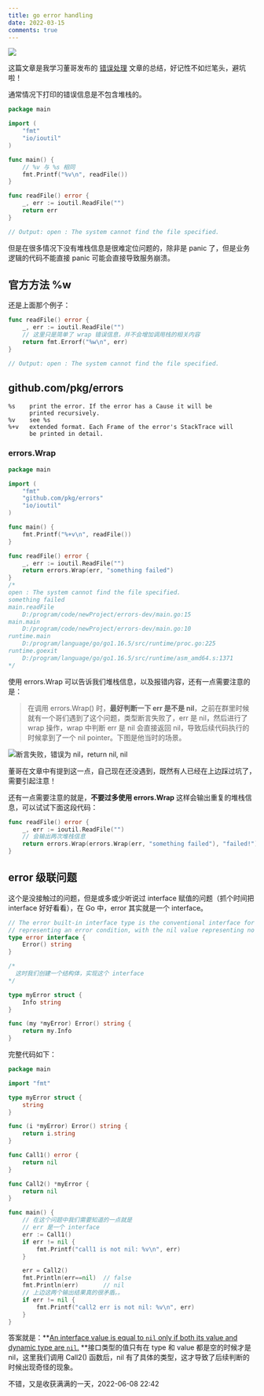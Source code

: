 ```yaml
---
title: go error handling
date: 2022-03-15
comments: true
---
```


![](https://s2.loli.net/2022/06/08/yfjlCg7NJxwhqbu.png)

这篇文章是我学习董哥发布的 [错误处理](https://mytechshares.com/2021/11/22/go-error-best-practice) 文章的总结，好记性不如烂笔头，避坑啦！

<!--more-->



通常情况下打印的错误信息是不包含堆栈的。

```go
package main

import (
	"fmt"
	"io/ioutil"
)

func main() {
    // %v 与 %s 相同
	fmt.Printf("%v\n", readFile())
}

func readFile() error {
	_, err := ioutil.ReadFile("")
	return err
}

// Output: open : The system cannot find the file specified.
```



但是在很多情况下没有堆栈信息是很难定位问题的，除非是 panic 了，但是业务逻辑的代码不能直接 panic 可能会直接导致服务崩溃。



## 官方方法 %w

还是上面那个例子：

```go
func readFile() error {
	_, err := ioutil.ReadFile("")
	// 这里只是简单了 wrap 错误信息，并不会增加调用栈的相关内容
    return fmt.Errorf("%w\n", err)
}

// Output: open : The system cannot find the file specified.
```



## github.com/pkg/errors

```
%s    print the error. If the error has a Cause it will be
      printed recursively.
%v    see %s
%+v   extended format. Each Frame of the error's StackTrace will
      be printed in detail.
```



### errors.Wrap

```go
package main

import (
	"fmt"
	"github.com/pkg/errors"
	"io/ioutil"
)

func main() {
	fmt.Printf("%+v\n", readFile())
}

func readFile() error {
	_, err := ioutil.ReadFile("")
    return errors.Wrap(err, "something failed")
}
/*
open : The system cannot find the file specified.
something failed
main.readFile
	D:/program/code/newProject/errors-dev/main.go:15
main.main
	D:/program/code/newProject/errors-dev/main.go:10
runtime.main
	D:/program/language/go/go1.16.5/src/runtime/proc.go:225
runtime.goexit
	D:/program/language/go/go1.16.5/src/runtime/asm_amd64.s:1371
*/
```

使用 errors.Wrap 可以告诉我们堆栈信息，以及报错内容，还有一点需要注意的是：



> 在调用 errors.Wrap() 时，**最好判断一下 err 是不是 nil**，之前在群里时候就有一个哥们遇到了这个问题，类型断言失败了，err 是 nil，然后进行了 wrap 操作，wrap 中判断 err 是 nil 会直接返回 nil，导致后续代码执行的时候拿到了一个 nil pointer。下图是他当时的场景。

![断言失败，错误为 nil，return nil, nil](https://s2.loli.net/2022/06/08/VBrMAkzKmLN6b5H.png)



董哥在文章中有提到这一点，自己现在还没遇到，既然有人已经在上边踩过坑了，需要引起注意！



还有一点需要注意的就是，**不要过多使用 errors.Wrap** 这样会输出重复的堆栈信息，可以试试下面这段代码：

```go
func readFile() error {
	_, err := ioutil.ReadFile("")
    // 会输出两次堆栈信息
    return errors.Wrap(errors.Wrap(err, "something failed"), "failed!")
}
```



## error 级联问题

这个是没接触过的问题，但是或多或少听说过 interface 赋值的问题（抓个时间把 interface 好好看看），在 Go 中，error 其实就是一个 interface。

```go
// The error built-in interface type is the conventional interface for
// representing an error condition, with the nil value representing no error.
type error interface {
	Error() string
}

/*
  这时我们创建一个结构体，实现这个 interface
*/

type myError struct {
    Info string
}

func (my *myError) Error() string {
    return my.Info
}
```

完整代码如下：

```go
package main

import "fmt"

type myError struct {
    string
}

func (i *myError) Error() string {
    return i.string
}

func Call1() error {
    return nil
}

func Call2() *myError {
    return nil
}

func main() {
    // 在这个问题中我们需要知道的一点就是
    // err 是一个 interface
    err := Call1()
    if err != nil {
        fmt.Printf("call1 is not nil: %v\n", err)
    }

    err = Call2()
    fmt.Println(err==nil)  // false
    fmt.Println(err)	   // nil
    // 上边这两个输出结果真的很矛盾。。
    if err != nil {
        fmt.Printf("call2 err is not nil: %v\n", err)
    }
}
```



答案就是：**[An interface value is equal to `nil` only if both its value and dynamic type are `nil`.](https://yourbasic.org/golang/gotcha-why-nil-error-not-equal-nil/) **接口类型的值只有在 type 和 value 都是空的时候才是 nil，这里我们调用 Call2() 函数后，nil 有了具体的类型，这才导致了后续判断的时候出现奇怪的现象。



不错，又是收获满满的一天，2022-06-08 22:42
